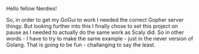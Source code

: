 Hello fellow Nerdies!

So, in order to get my GoGui to work I needed the correct Gopher server thingy. But looking further into this I finally chose to set this project on pause as I needed to actually do the same
work as Scaly did. So in other words - I have to try to make the same example - just in the never version of Golang. That is going to be fun - challanging to say the least.
